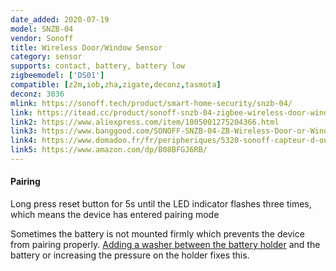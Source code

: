 ```yaml
---
date_added: 2020-07-19
model: SNZB-04
vendor: Sonoff
title: Wireless Door/Window Sensor
category: sensor
supports: contact, battery, battery low
zigbeemodel: ['DS01']
compatible: [z2m,iob,zha,zigate,deconz,tasmota]
deconz: 3036
mlink: https://sonoff.tech/product/smart-home-security/snzb-04/
link: https://itead.cc/product/sonoff-snzb-04-zigbee-wireless-door-window-sensor/
link2: https://www.aliexpress.com/item/1005001275204366.html
link3: https://www.banggood.com/SONOFF-SNZB-04-ZB-Wireless-Door-or-Window-Sensor-Enable-Smart-Linkage-Between-SONOFF-ZBBridge-and-WiFi-Devices-via-eWeLink-APP-p-1715994.html
link4: https://www.domadoo.fr/fr/peripheriques/5320-sonoff-capteur-d-ouverture-de-portefenetre-zigbee.html
link5: https://www.amazon.com/dp/B08BFGJ6RB/
---
```


#### Pairing
Long press reset button for 5s until the LED indicator flashes three times, which means the device has entered pairing mode

Sometimes the battery is not mounted firmly which prevents the device from pairing properly.
[Adding a washer between the battery holder](https://i.postimg.cc/SKkJmrpc/20210102-235846-1.jpg) and the battery or increasing the pressure on the holder fixes this.
